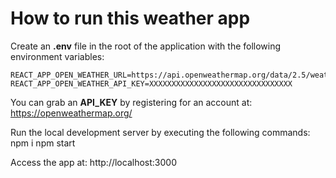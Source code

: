 # How to run this weather app

Create an **.env** file in the root of the application with the following environment variables:

    REACT_APP_OPEN_WEATHER_URL=https://api.openweathermap.org/data/2.5/weather
    REACT_APP_OPEN_WEATHER_API_KEY=XXXXXXXXXXXXXXXXXXXXXXXXXXXXXXXX

You can grab an **API_KEY** by registering for an account at: https://openweathermap.org/

Run the local development server by executing the following commands:
    npm i
    npm start

Access the app at: http://localhost:3000